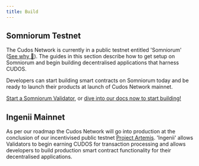 ```yaml
---
title: Build
---
```


## Somniorum Testnet

The Cudos Network is currently in a public testnet entitled 'Somniorum' ([See why 🌝](https://en.wikipedia.org/wiki/Lacus_Somniorum)). The guides in this section describe how to get setup on Somniorum and begin building decentralised applications that harness CUDOS.

Developers can start building smart contracts on Somniorum today and be ready to launch their products at launch of Cudos Network mainnet.

[Start a Somniorum Validator](/build/validator.html), or [dive into our docs now to start building!](/build/developers-setup.html)

## Ingenii Mainnet

As per our roadmap the Cudos Network will go into production at the conclusion of our incentivised public testnet [Project Artemis](/earn/incentives.html). 'Ingenii' allows Validators to begin earning CUDOS for transaction processing and allows developers to build production smart contract functionality for their decentralised applications.
